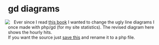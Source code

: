 <!--
  id: 232
  date: 2005-11-24
  modified: 2012-07-03
  slug: gddiagrams
  type: post
  excerpt: <p>Ever since I read this book I wanted to change the ugly line diagrams I once made with php/gd (for my site statistics). The revised diagram here shows the hourly hits.If you want the source just save this and rename it to a php file.</p>
  categories: admin, backend
  tags: 
  inCv: 
  inPortfolio: 
  dateFrom: 
  dateTo: 
-->

# gd diagrams

<p><img src="https://res.cloudinary.com/dn1rmdjs5/image/upload/v1566568756/rv/hours.gif" align="left" style="position:relative;left:-10px;" />Ever since I read <a href="http://www.edwardtufte.com/tufte/books_vdqi" target="_blank">this book</a> I wanted to change the ugly line diagrams I once made with php/gd (for my site statistics). The revised diagram here shows the hourly hits.<br />If you want the source just <a href="https://res.cloudinary.com/dn1rmdjs5/image/upload/v1566568756/rv/diagramcircleline.txt" target="_blank">save this</a> and rename it to a php file.<br style="clear:both;"/></p>
